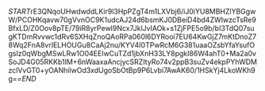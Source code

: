 $START$rE3QNqoUHwdwddLKir9l3HpPZgT4m1LXVbj6/iJ0iYU8MBHZlYBGgwW/PCOHKqavw70gVvnOC9K1udcAJ24d6bsmKJ0DBeiD4bd4ZWIwzcTsRe9BfxLD/Z0Oov8pTE/79iR8yrPewI9Ncx7JklJvIAOk+s1ZjFPE5o9b/bI3TdQ07sugKTDmRvvwc1dRv6SXHqZnoQAoRPa060l6DYRooi7EU64KwGjZ7mKtDnoZ78Wq2FnA8vrIELHOUGu8CaAj2nu/KYV4I0TPwRcM6G381uaaOZsbYfaYsufOgsIz0qWbgMSwLRw1O04EEIwCuTZd1jbXnH33LY8pgkI86W4ahT0+Ma2a0vSoJD4G05RKKb1IM+6nWaaxaAncjycSRZItyRo74v2ppB3suZv4ekpPYhWDMzclVvGT0+yOANhilwOd3xdUgoSbOtBp9P6Lvbi7AwAK60/1HSkYj4LkoWKh9g==$END$